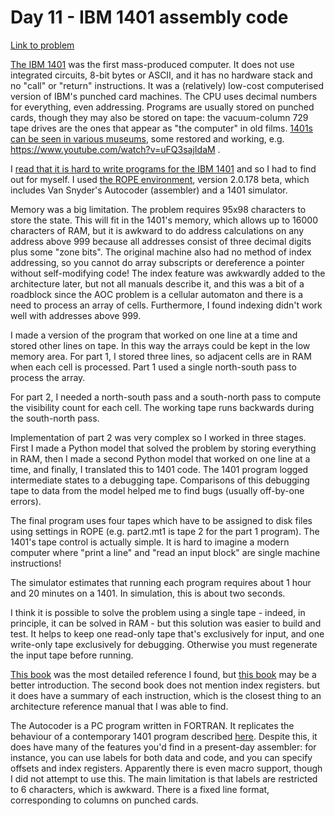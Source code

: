 
# Day 11 - IBM 1401 assembly code

[Link to problem](https://adventofcode.com/2020/day/11)

[The IBM 1401](http://ibm-1401.info/) was the first mass-produced 
computer. It does not use integrated circuits, 8-bit bytes or ASCII,
and it has no hardware stack and no "call" or "return" instructions.
It was a (relatively) low-cost computerised version of IBM's punched
card machines. The CPU uses decimal numbers for everything, even
addressing. Programs are usually stored on punched cards, though
they may also be stored on tape: the vacuum-column 729 tape drives are
the ones that appear as "the computer" in old films.
[1401s can be seen in various museums](http://ibm-1401.info/WorldInventoryIBM1401.html), some restored and working, e.g.
https://www.youtube.com/watch?v=uFQ3sajIdaM .

I
[read that it is hard to write programs for the IBM 1401](https://www.curiousmarc.com/computing/ibm-1401-mainframe/ibm-1401-programming)
and so I had to find out for myself. I used 
[the ROPE environment](https://github.com/lucaseverini/ROPE),
version 2.0.178 beta,
which includes Van Snyder's Autocoder (assembler) and a 1401 simulator.

Memory was a big limitation. The problem requires 95x98 characters
to store the state. This will fit in the 1401's memory, which
allows up to 16000 characters of RAM, but it is awkward to do
address calculations on any address above 999 because all addresses
consist of three decimal digits plus some "zone bits". The original
machine also had no method of index addressing, so you cannot do
array subscripts or dereference a pointer without self-modifying code!
The index feature was awkwardly added to the architecture
later, but not all manuals describe it, and this
was a bit of a roadblock since the AOC problem is a cellular automaton
and there is a need to process an array of cells. Furthermore, I found
indexing didn't work well with addresses above 999.

I made a version of the program that worked on one line at a time and
stored other lines on tape. In this way the arrays could be kept in
the low memory area. For part 1, I stored three lines,
so adjacent cells are in RAM when each cell is processed. Part 1 
used a single north-south pass to process the array.

For part 2, I needed a north-south pass and a south-north pass to
compute the visibility count for each cell. The working tape runs
backwards during the south-north pass.

Implementation of part 2 was very complex
so I worked in three stages. First I made a Python model that
solved the problem by storing everything in RAM, then I made a second 
Python model that worked on one line at a time, and finally, I translated
this to 1401 code. The 1401 program
logged intermediate states to a debugging tape. Comparisons of this
debugging tape to data from the model helped me to find bugs
(usually off-by-one errors).

The final program uses four tapes which have to be assigned to disk
files using settings in ROPE (e.g. part2.mt1 is tape 2 for the part 1
program). The 1401's tape control is actually simple. It is hard
to imagine a modern computer where "print a line"
and "read an input block" are single machine instructions!

The simulator estimates that
running each program requires about 1 hour and 20 minutes on a 1401.
In simulation, this is about two seconds.

I think it is possible to solve the
problem using a single tape - indeed, in principle, it can be solved in RAM -
but this solution was easier to build and test. It helps to keep one read-only
tape that's exclusively for input, and one write-only tape exclusively
for debugging. Otherwise you must regenerate the input tape before
running.

[This book](http://bitsavers.org/pdf/ibm/1401/Programming_the_1401_1962.pdf)
was the most detailed reference I found, but 
[this book](http://bitsavers.trailing-edge.com/pdf/ibm/1401/A_Guide_to_1401_Programming_1961.pdf)
may be a better introduction. The second book does not mention index registers.
but it does have a summary of each instruction, which is the closest thing
to an architecture reference manual that I was able to find.

The Autocoder is a PC program written in FORTRAN. It replicates
the behaviour of a contemporary 1401 program described 
[here](http://www.bitsavers.org/pdf/ibm/1401/J24-1434-2_IBM_1401_Autocoder_Specifications_1961.pdf).
Despite this, it does have many of the features
you'd find in a present-day assembler: for instance, you can use
labels for both data and code, and you can specify offsets and index
registers. Apparently there is even macro support,
though I did not attempt to use this. The main limitation is that labels
are restricted to 6 characters, which is awkward. There is a fixed
line format, corresponding to columns on punched cards.


